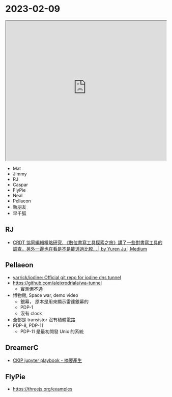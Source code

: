 # 2023-02-09

<iframe src="https://photos.hackingthursday.org/2023-02-09" width="100%" height="440px"></iframe>

- Mat
- Jimmy
- RJ
- Caspar
- FlyPie
- Neal
- Pellaeon
- 新朋友
- 早千狐

## RJ

- [CRDT 協同編輯粗略研究. 《數位書寫工具探索之旅》講了一些對書寫工具的調查，另外一邊也在看是不是能透過比較… | by Yuren Ju | Medium](https://yurenju.medium.com/crdt-%E5%8D%94%E5%90%8C%E7%B7%A8%E8%BC%AF%E7%B0%A1%E4%BE%8B-adbed483771f)

## Pellaeon

- [yarrick/iodine: Official git repo for iodine dns tunnel](https://github.com/yarrick/iodine)
- https://github.com/aleixrodriala/wa-tunnel
    - 實測但不通
- 博物館, Space war, demo video
    - 銀幕， 原本是用來顯示雷達銀幕的
    - PDP-1
    - 沒有 clock
- 全部是 transistor 沒有積體電路
- PDP-8, PDP-11
    - PDP-11 是最初開發 Unix 的系統

## DreamerC

- [CKIP jupyter playbook - 摘要產生](https://github.com/dreamerc/deepnote/blob/main/jupyter-playbook/ckip.ipynb)

## FlyPie

- https://threejs.org/examples
